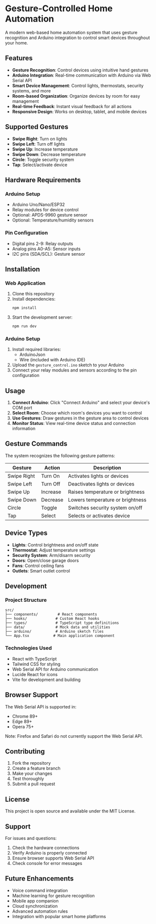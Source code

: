 # Gesture-Controlled Home Automation

A modern web-based home automation system that uses gesture recognition and Arduino integration to control smart devices throughout your home.

## Features

- **Gesture Recognition**: Control devices using intuitive hand gestures
- **Arduino Integration**: Real-time communication with Arduino via Web Serial API
- **Smart Device Management**: Control lights, thermostats, security systems, and more
- **Room-based Organization**: Organize devices by room for easy management
- **Real-time Feedback**: Instant visual feedback for all actions
- **Responsive Design**: Works on desktop, tablet, and mobile devices

## Supported Gestures

- **Swipe Right**: Turn on lights
- **Swipe Left**: Turn off lights
- **Swipe Up**: Increase temperature
- **Swipe Down**: Decrease temperature
- **Circle**: Toggle security system
- **Tap**: Select/activate device

## Hardware Requirements

### Arduino Setup
- Arduino Uno/Nano/ESP32
- Relay modules for device control
- Optional: APDS-9960 gesture sensor
- Optional: Temperature/humidity sensors

### Pin Configuration
- Digital pins 2-9: Relay outputs
- Analog pins A0-A5: Sensor inputs
- I2C pins (SDA/SCL): Gesture sensor

## Installation

### Web Application
1. Clone this repository
2. Install dependencies:
   ```bash
   npm install
   ```
3. Start the development server:
   ```bash
   npm run dev
   ```

### Arduino Setup
1. Install required libraries:
   - ArduinoJson
   - Wire (included with Arduino IDE)
2. Upload the `gesture_control.ino` sketch to your Arduino
3. Connect your relay modules and sensors according to the pin configuration

## Usage

1. **Connect Arduino**: Click "Connect Arduino" and select your device's COM port
2. **Select Room**: Choose which room's devices you want to control
3. **Use Gestures**: Draw gestures in the gesture area to control devices
4. **Monitor Status**: View real-time device status and connection information

## Gesture Commands

The system recognizes the following gesture patterns:

| Gesture | Action | Description |
|---------|--------|-------------|
| Swipe Right | Turn On | Activates lights or devices |
| Swipe Left | Turn Off | Deactivates lights or devices |
| Swipe Up | Increase | Raises temperature or brightness |
| Swipe Down | Decrease | Lowers temperature or brightness |
| Circle | Toggle | Switches security system on/off |
| Tap | Select | Selects or activates device |

## Device Types

- **Lights**: Control brightness and on/off state
- **Thermostat**: Adjust temperature settings
- **Security System**: Arm/disarm security
- **Doors**: Open/close garage doors
- **Fans**: Control ceiling fans
- **Outlets**: Smart outlet control

## Development

### Project Structure
```
src/
├── components/         # React components
├── hooks/             # Custom React hooks
├── types/             # TypeScript type definitions
├── data/              # Mock data and utilities
├── arduino/           # Arduino sketch files
└── App.tsx           # Main application component
```

### Technologies Used
- React with TypeScript
- Tailwind CSS for styling
- Web Serial API for Arduino communication
- Lucide React for icons
- Vite for development and building

## Browser Support

The Web Serial API is supported in:
- Chrome 89+
- Edge 89+
- Opera 75+

Note: Firefox and Safari do not currently support the Web Serial API.

## Contributing

1. Fork the repository
2. Create a feature branch
3. Make your changes
4. Test thoroughly
5. Submit a pull request

## License

This project is open source and available under the MIT License.

## Support

For issues and questions:
1. Check the hardware connections
2. Verify Arduino is properly connected
3. Ensure browser supports Web Serial API
4. Check console for error messages

## Future Enhancements

- Voice command integration
- Machine learning for gesture recognition
- Mobile app companion
- Cloud synchronization
- Advanced automation rules
- Integration with popular smart home platforms